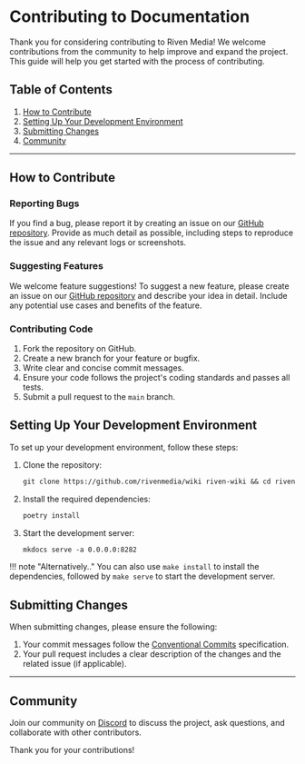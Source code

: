 # Contributing to Documentation

Thank you for considering contributing to Riven Media! We welcome contributions from the community to help improve and expand the project. This guide will help you get started with the process of contributing.

## Table of Contents
1. [How to Contribute](#how-to-contribute)
2. [Setting Up Your Development Environment](#setting-up-your-development-environment)
3. [Submitting Changes](#submitting-changes)
4. [Community](#community)

---

## How to Contribute

### Reporting Bugs

If you find a bug, please report it by creating an issue on our [GitHub repository](https://github.com/rivenmedia/wiki/issues). Provide as much detail as possible, including steps to reproduce the issue and any relevant logs or screenshots.

### Suggesting Features

We welcome feature suggestions! To suggest a new feature, please create an issue on our [GitHub repository](https://github.com/rivenmedia/wiki/issues) and describe your idea in detail. Include any potential use cases and benefits of the feature.

### Contributing Code

1. Fork the repository on GitHub.
2. Create a new branch for your feature or bugfix.
3. Write clear and concise commit messages.
4. Ensure your code follows the project's coding standards and passes all tests.
5. Submit a pull request to the `main` branch.

## Setting Up Your Development Environment

To set up your development environment, follow these steps:

1. Clone the repository:
    ```md
    git clone https://github.com/rivenmedia/wiki riven-wiki && cd riven-wiki
    ```

2. Install the required dependencies:
    ```md
    poetry install
    ```

3. Start the development server:
    ```md
    mkdocs serve -a 0.0.0.0:8282
    ```

!!! note "Alternatively.."
    You can also use `make install` to install the dependencies, followed by `make serve` to start the development server.

## Submitting Changes

When submitting changes, please ensure the following:

1. Your commit messages follow the [Conventional Commits](https://www.conventionalcommits.org/en/v1.0.0/) specification.
2. Your pull request includes a clear description of the changes and the related issue (if applicable).

---

## Community

Join our community on [Discord](https://discord.gg/rivenmedia) to discuss the project, ask questions, and collaborate with other contributors.

Thank you for your contributions!
